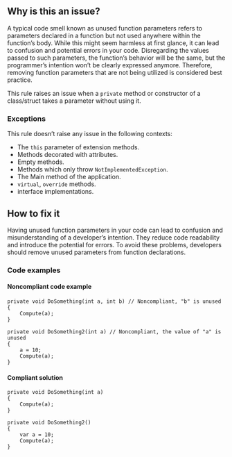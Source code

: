 ## Why is this an issue?

A typical code smell known as unused function parameters refers to parameters declared in a function but not used anywhere within the function’s
body. While this might seem harmless at first glance, it can lead to confusion and potential errors in your code. Disregarding the values passed to
such parameters, the function’s behavior will be the same, but the programmer’s intention won’t be clearly expressed anymore. Therefore, removing
function parameters that are not being utilized is considered best practice.

This rule raises an issue when a `private` method or constructor of a class/struct takes a parameter without using it.

### Exceptions

This rule doesn’t raise any issue in the following contexts:

- The `this` parameter of extension methods.
- Methods decorated with attributes.
- Empty methods.
- Methods which only throw `NotImplementedException`.
- The Main method of the application.
- `virtual`, `override` methods.
- interface implementations.

## How to fix it

Having unused function parameters in your code can lead to confusion and misunderstanding of a developer’s intention. They reduce code readability
and introduce the potential for errors. To avoid these problems, developers should remove unused parameters from function declarations.

### Code examples

#### Noncompliant code example

    private void DoSomething(int a, int b) // Noncompliant, "b" is unused
    {
        Compute(a);
    }
    
    private void DoSomething2(int a) // Noncompliant, the value of "a" is unused
    {
        a = 10;
        Compute(a);
    }

#### Compliant solution

    private void DoSomething(int a)
    {
        Compute(a);
    }
    
    private void DoSomething2()
    {
        var a = 10;
        Compute(a);
    }